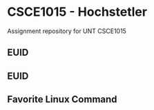 # CSCE1015 - Hochstetler
Assignment repository for UNT CSCE1015
## EUID

## EUID

## Favorite Linux Command

